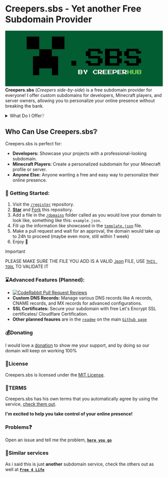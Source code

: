 # Creepers.sbs - Yet another Free Subdomain Provider
[![Banner](https://raw.githubusercontent.com/creepersbs/.github/refs/heads/main/profile/mini-banner.png)](https://creepers.sbs)
**Creepers.sbs** (*Creepers side-by-side*) is a free subdomain provider for everyone! I offer custom subdomains for developers, Minecraft players, and server owners, allowing you to personalize your online presence without breaking the bank.

<details> <summary>What Do I Offer❔</summary>


* **Free Subdomains:** No hidden fees, no credit cards required.
* **Customizable Names:** Create unique subdomains for your projects, websites, or Minecraft servers.
* **Quick and Easy Setup:** Get your subdomain up and running in hours (soon i will add automatization).
* **Complete subdomain ownership:** Choose from a variety of subdomains with the `sbs` TLD (side-by-side) you can use everywhere you want.
* **Reliable DNS:** Ensure your subdomain is always accessible with a robust DNS infrastructure powered by these 3 services: <br><br>
 [![Cloudflare](https://github.com/creepersbs/.github/blob/main/profile/cloudflare.png)](https://cloudflare.com) <br>
 [![Gcore](https://github.com/creepersbs/.github/blob/main/profile/gcore.png)](https://gcore.com) <br>
 [![CloudDNS](https://github.com/creepersbs/.github/blob/main/profile/cloudns.png)](https://cloudns.net/)
 </details>
 
## **Who Can Use Creepers.sbs❔**

Creepers.sbs is perfect for:

* **Developers:** Showcase your projects with a professional-looking subdomain.
* **Minecraft Players:** Create a personalized subdomain for your Minecraft profile or server.
* **Anyone Else:** Anyone wanting a free and easy way to personalize their online presence.

### 📌 Getting Started:

1. Visit the [`/register`](https://github.com/creepersbs/register) repository.
2. [**Star**](https://docs.github.com/en/get-started/exploring-projects-on-github/saving-repositories-with-stars) and [Fork](https://github.com/creepersbs/register/fork) this repository.
3. Add a file in the [`/domains`](https://github.com/creepersbs/register/blob/main/domains) folder called as you would love your domain to look like, something like this: `example.json`.
4. Fill up the information like showcased in the [`template.json`](https://github.com/creepersbs/register/blob/main/domains/template.json) file.
5. Make a pull request and wait for an approval, the domain would take up to 24h to proceed (maybe even more, still within 1 week)
6. Enjoy 🤩<br>

> [!IMPORTANT]
>PLEASE MAKE SURE THE FILE YOU ADD IS A VALID [.json](https://en.wikipedia.org/wiki/JSON) FILE, USE [`THIS TOOL`](https://jsonlint.com/) TO VALIDATE IT



### ⌛**Advanced Features (Planned):**

* [![CodeRabbit Pull Request Reviews](https://img.shields.io/coderabbit/prs/github/creepersbs/register?labelColor=171717&color=FF570A&link=https%3A%2F%2Fcoderabbit.ai&label=CodeRabbit%20Reviews)](https://coderabbit.ai)
* **Custom DNS Records:** Manage various DNS records like A records, CNAME records, and MX records for advanced configurations.
* **SSL Certificates:** Secure your subdomain with free Let's Encrypt SSL certificates/ Cloudflare Certification.
* **Other planned feaures** are in the [`readme`](https://github.com/creepersbs/.github/blob/main/profile/README.md) on the main [`Github page`](https://creeperhub.net/creepersbs)

### 💰**Donating**

I would love a [donation](https://creepers.sbs/donate) to show me your support, and by doing so our domain will keep on working 100%

### 📃**License**

Creepers.sbs is licensed under the [MIT License](https://choosealicense.com/licenses/mit/).

### 📜**TERMS**

Creepers.sbs has his own terms that you automatically agree by using the service, [check them out](https://github.com/creepersbs/register/blob/main/SECURITY.md).

**I'm excited to help you take control of your online presence!**

### Problems❓
 Open an issue and tell me the problem, [**`here you go`**](https://github.com/creepersbs/register/issues/new/choose)

### 🤝Similar services
As i said this is just **another** subdomain service, check the others out as well at [**`Free 4 Life`**](https://free.hrsn.dev/#/?id=domains)
